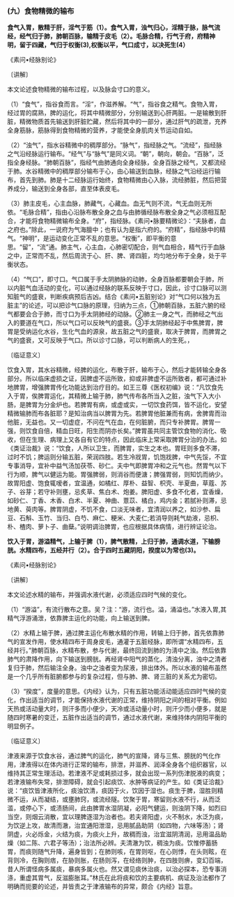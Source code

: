 ### (九）食物精微的输布

**食气入胃，散精于肝，淫气于筋（1）。食气入胃，浊气归心，淫精于脉，脉气流经，经气归于肺，肺朝百脉，输精于皮毛（2）。毛脉合精，行气于府，府精神明，留于四藏，气归于权衡(3),权衡以平，气口成寸，以决死生(4）**

​《素问•经脉别论》

〔讲解〕

本文论述食物精微的输布过程，以及脉会寸口的意义。

（1）“食气”，指谷食而言。“淫”，作滋养解。“气”，指谷食之精气。食物入胃，经过胃的腐熟，脾的运化，将其中精微部分，分别输送到心肝两脏。一是输散到肝脏，精微物质首先输送到肝脏贮藏，然后将其中的一部分，通过肝气的疏泄，充养全身筋脉，筋脉得到食物精微的营养，才能使全身肌肉关节运动自如。

（2）“浊气”，指水谷精微中的稠厚部分。“脉气”，指经脉之气。“流经”，指经脉之气沿经脉运行输布。“经气”与“脉气”是同义词。“朝”，朝向，朝会。“百脉”，泛指全身经脉。“肺朝百脉”，指经气由肺通向全身经脉，全身百脉之经气，又都流经于肺。水谷精微中的稠厚部分输布于心，由心输送到血脉，经脉之气沿经运行输布，首先到肺。肺是十二经脉运行始终，食物精微由心入脉，流经肺脏，然后把营养成分，输送到全身各部，直至体表皮毛。

（3）肺主皮毛，心主血脉，肺藏气，心藏血。血无气则不流，气无血则无所依。“毛脉合精”，指由心沿脉布散全身之血与由肺循经脉布散全身之气必须相互配合，才能将食物精微输布全身。“府”，指经脉。《素问•脉要精微论》：“夫脉者，血之府也。”除此，一说府为气海膻中；也有认为是指六府的。“府精”，指经脉中的精气。“神明”，是运动变化正常不乱的意思。“权衡”，即平衡的意思。“留”，“流”通。肺主气，心主血，心肺密切配合，则气血相合，精气行于血脉之中，正常而不乱，然后周流于心、肝、脾、肾四脏，均匀地分布于全身，处于平衡状态。

（4）“气口”，即寸口。气口属于手太阴肺脉的动肺，全身百脉都要朝会于肺，所以内脏气血活动的变化，可以通过经脉的联系反映于寸口，因此，诊寸口脉可以测知脏气的盛衰，判断疾病预后吉凶。结合《素问•五脏别论》对“气口何以独为五脏主”的论述，可以把诊气口脉的原理，归纳为三点，①肺朝百脉，五脏六腑的经气都要会合于肺，而寸口为手太阴肺经的动脉。②肺主一身之气，而肺经之气出入的要道在气口，所以气口可以反映气的盛衰。③手太阴肺经起于中焦脾胃，脾胃是受纳运化水谷，生化气血的源泉，故五脏之气的盛衰，取决于脾胃，而脾胃之气的盛衰，又可反映于气口。所以诊寸口脉，可以判断病人的生死。，

〔临证意义〕

饮食入胃，其水谷精微，经脾的运化，布散于肝，输布于心，然后才能转输全身各部分。所以临床虚损之证，因脾虚不运所致，抑或非脾虚不运所致者，都可通过补地脾胃，增强脾胃传化功能达到治疗目的。如王三尊《医权初编》说：“凡饮食先入于胃，俟脾胃运化，其精微上输于肺，肺气传布各所当入之脏，浊气下入大小肠，是脾胃为分金炉也。若脾胃有病，或虚或实，一切饮食药饵，皆不运化，安望精微输肺而布各脏耶？是知治病当以脾胃为先。若脾胃他脏兼而有病，舍脾胄而治他脏，无益也。又一切虚症，不问在气在血，在何脏腑，而只专补脾胃。脾胃一强，则饮食自倍，精血日旺，阳生而阴亦长矣。”脾胃虽共同主管饮食物的消化、吸收，但在生理、病理上又各自有它的特点，因此临床上常采取脾胃分治的办法。如《类证治裁》说：“饮食，人所以卫生，而脾胃，实生之本也。胃旺则多食不滞，过时不饥；脾运则分输五脏，荣润四肢。若生冷戕胃，饥饱戕脾，中气先馁，不宜专事消导，宜补中益气汤加茯苓、砂仁。夫中气即脾胃冲和之元气也。然胃气以下行为顺，脾气以健运为能。胃强脾弱，则消谷而便溏；脾强胃弱，则知饥而纳少。故胃阳虚、饱食辄嗳者，宜温通，如橘红、厚朴、益智、枳壳、半夏曲，草蔻、苏子、谷芽；若守补则壅，忌炙草、焦白术、炮姜。脾阳虚、多食不化者，宜香燥，如砂仁、丁香、木香、白术、半夏、神曲、薏苡、橘白，鸡内金；若腻补则滞，忌地黄、萸肉等。脾胃阴虚，不饥不食，口淡无味者，宜清润以养之，如沙参、扁豆、石斛、玉竹、当归、白芍、麻仁、粳米、大麦仁;若消导则耗气劫液，忌枳、朴、楂肉、萝卜子、曲蘖。”说明调治脾胃，也应根据具体病情，进行辨证论治。

**饮入于胃，游溢精气，上输于脾（1），脾气散精，上归于肺，通调水道，下输膀胱。水精四布，五经并行（2）。合于四时五藏阴阳，揆度以为常也(3)。**

​《素问•经脉别论》

〔讲解〕

本文论述水精的输布，并强调水液代谢，必须适应四时气候的变化。

（1）“游溢”，有流行散布之意。吴？注：“游，流行也。溢，涌溢也。”水液入胃,其精气浮游涌泄，依靠脾主运化的功能，向上输送到脾。

（2）水精上输于脾，通过脾主运化布散水精的作用，转输上归于肺，首先依靠肺气的宣发作用，使水精四布于周身皮毛，通灌于五脏经脉，即所谓“水精四布，五经并行。”肺朝百脉，水精布散，参与代谢，最终回流到肺的为淸中之浊。然后依靠肺气的肃降作用，向下输送到膀胱。再经肾中阳气的蒸化，清浊分离，浊中之清者复归于肺，然后输注全身。浊中之浊者变为尿液，排出体外。所以水液的输布虽然是一个几乎所有脏腑都参与的复杂过程，但与肺、脾、肾三脏的关系尤为密切。

（3）“揆度”，度量的意思。《内经》认为，只有五脏功能活动能适应四时气候的变化，作出适当的调节，才能保持水液代谢的正常，维持阴阳之间的相对平衡。例如天热或活动量大时，则汗多而小便少，天冷或活动量小时，则汗少而小便多，就是随四时寒暑的变迁，五脏作出适当的调节，通过水液代谢，来维持体内阴阳平衡的明显例子。

〔临证意义〕

津液来源于饮食水谷，通过脾气的运化，肺气的宣降，肾与三焦、膀胱的气化作用，津液得以在体内进行正常的输布，排泄，并滋养、润泽全身各个组织器官，以维持其正常生理活动。若津液不足或耗损过多，就会出现一系列伤津脱液的病变；若津液输布失常，排泄障碍，就会引起痰饮、水肿等病证的产生。如《类证洽裁》说：“痰饮皆津液所化，痰浊饮清，痰因于火，饮因于湿也。痰生于脾，湿胜则精微不运，从而凝结，或壅肺窍，或流经隧。饮聚于胃，寒留则水液不行，从而泛滥，或停心下，或渍肠间，此由脾胃水湿阴凝，必阳气健运，则浊阴下降，如烈曰当空，则烟云消散，宜以理脾逐湿为治者也。若夫肾阳虚，火不制水，水泛为痰，为饮逆上攻，故清而澈，治宜通阳泄湿，忌用腻品助阴（如四物，六味等汤）；肾阴虚，火必烁金，火结为痰，为痰火上升，故稠而浊，治宜滋阴清润，忌用温品助燥（如二陈、六君子等汤）；治法所必辨。夫清澈为饮，稠浊为痰。饮惟停蓄肠胃，而痰则随气升降，遍身皆到；在肺则咳，在胃则呕，在心则悸，在头则眩，在背则冷，在胸则痞，在胁则胀，在肠则泻，在经络则肿，在四肢则痹，变幻百端，昔人所谓怪病多属痰，暴病多属火也。然又谓见痰休治痰，以治必探本，恐专事消涤，重虚其胃气，反滋膨胀耳。”林氏在此将痰和饮的主要病机、病证及治法都作了明确而扼要的论述，并皆责之于津液输布的异常，颇合《内经》旨意。

